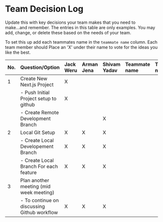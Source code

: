 # Team Decision Log

Update this with key decisions your team makes that you need to make...and
remember. The entries in this table are only examples. You may add, change, or
delete these based on the needs of your team.

To set this up add each teammates name in the `teammate name` column. Each
team member should Place an 'X' under their name to vote for the ideas
you like the best.

| No. | Question/Option                                                         | Jack Weru | Arman Jena | Shivam Yadav | Teammate name | Teammate name | Teammate name |
| :-- | :---------------------------------------------------------------------- | :-------- | :--------- | :----------- | :------------ | :------------ | :------------ |
| 1   | Create New Next.js Project                                              | X         |            |              |               |               |               |
|     | - Push Initial Project setup to github                                  | X         |            |              |               |               |               |
|     | - Create Remote Development Branch                                      |           |            | X             |               |               |               |
| 2   | Local Git Setup                                                         | X         | X          | X            |               |               |               |
|     | - Create Local Developement Branch                                      | X         | X          | X            |               |               |               |
|     | - Create Local Branch For each feature                                  | X         | X          | X            |               |               |               |
| 3   | Plan another meeting (mid week meeting) |           |            |              |               |               |               |
|     | - To continue on discussing Github workflow                             |X           |X            |X             |               |               |               |
